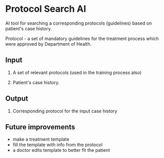 # Protocol Search AI 

AI tool for searching a corresponding protocols (guidelines) based on patient's case history. 

Protocol - a set of mandatory guidelines for the treatment process which were approved by Department of Health.


## Input 

1. A set of relevant protocols (used in the training process also)

2. Patient's case history.

## Output

1. Corresponding protocol for the input case history

## Future improvements

- make a treatment template
- fill the template with info from the protocol 
- a doctor edits template to better fit the patient
